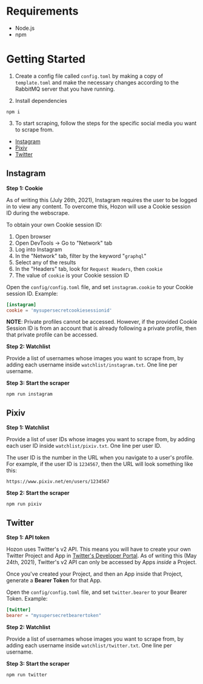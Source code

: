 # Requirements

- Node.js
- npm

# Getting Started

1. Create a config file called `config.toml` by making a copy of `template.toml` and make the necessary changes according to the RabbitMQ server that you have running.

2. Install dependencies
```
npm i
```

3. To start scraping, follow the steps for the specific social media you want to scrape from.

- [Instagram](#instagram)
- [Pixiv](#pixiv)
- [Twitter](#twitter)

## Instagram

**Step 1: Cookie**

As of writing this (July 26th, 2021), Instagram requires the user to be logged in to view any content. To overcome this, Hozon will use a Cookie session ID during the webscrape.

To obtain your own Cookie session ID:
1. Open browser
2. Open DevTools -> Go to "Network" tab
3. Log into Instagram
4. In the "Network" tab, filter by the keyword "`graphql`"
5. Select any of the results
6. In the "Headers" tab, look for `Request Headers`, then `cookie`
7. The value of `cookie` is your Cookie session ID

Open the `config/config.toml` file, and set `instagram.cookie` to your Cookie session ID. Example:

```toml
[instagram]
cookie = 'mysupersecretcookiesessionid'
```
**NOTE**: Private profiles cannot be accessed. However, if the provided Cookie Session ID is from an account that is already following a private profile, then that private profile can be accessed.

**Step 2: Watchlist**

Provide a list of usernames whose images you want to scrape from, by adding each username inside `watchlist/instagram.txt`. One line per username.

**Step 3: Start the scraper**

```
npm run instagram
```

## Pixiv

**Step 1: Watchlist**

Provide a list of user IDs whose images you want to scrape from, by adding each user ID inside `watchlist/pixiv.txt`. One line per user ID.

The user ID is the number in the URL when you navigate to a user's profile. For example, if the user ID is `1234567`, then the URL will look something like this:

```
https://www.pixiv.net/en/users/1234567
```

**Step 2: Start the scraper**

```
npm run pixiv
```

## Twitter
**Step 1: API token**

Hozon uses Twitter's v2 API. This means you will have to create your own Twitter Project and App in [Twitter's Developer Portal](https://developer.twitter.com/en/portal/dashboard). As of writing this (May 24th, 2021), Twitter's v2 API can only be accessed by Apps *inside* a Project.

Once you've created your Project, and then an App inside that Project, generate a **Bearer Token** for that App.

Open the `config/config.toml` file, and set `twitter.bearer` to your Bearer Token. Example:

```toml
[twitter]
bearer = "mysupersecretbearertoken"
```

**Step 2: Watchlist**

Provide a list of usernames whose images you want to scrape from, by adding each username inside `watchlist/twitter.txt`. One line per username.

**Step 3: Start the scraper**

```
npm run twitter
```